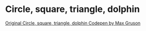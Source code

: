 # Circle, square, triangle, dolphin

[Original Circle, square, triangle, dolphin Codepen by Max Gruson](https://codepen.io/bleepbloop/pen/dyybMq)
